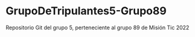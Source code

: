 # GrupoDeTripulantes5-Grupo89
Repositorio Git del grupo 5, perteneciente al grupo 89 de Misión Tic 2022

